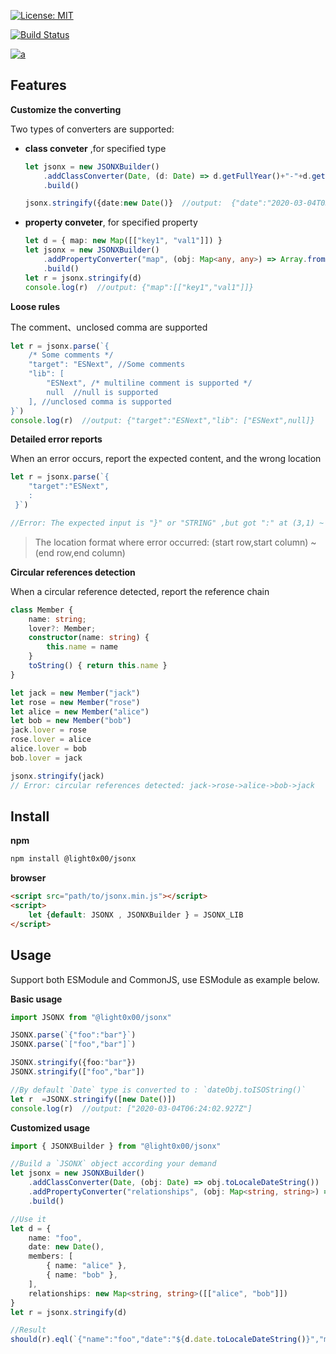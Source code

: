 [![License: MIT](https://img.shields.io/badge/License-MIT-yellow.svg)](https://opensource.org/licenses/MIT)

[![Build Status](https://travis-ci.com/light0x00/jsonx.svg?branch=master)](https://travis-ci.com/light0x00/jsonx)

[![a](https://img.shields.io/npm/v/@light0x00/jsonx)](https://www.npmjs.com/package/@light0x00/jsonx)

## Features

**Customize the converting**

Two types of converters are supported:

- **class conveter** ,for specified type
	```ts
	let jsonx = new JSONXBuilder()
		.addClassConverter(Date, (d: Date) => d.getFullYear()+"-"+d.getMonth())
		.build()

	jsonx.stringify({date:new Date()}  //output:  {"date":"2020-03-04T03:44:34.000Z"}
	```
- **property conveter**, for specified property

	```ts
	let d = { map: new Map([["key1", "val1"]]) }
	let jsonx = new JSONXBuilder()
		.addPropertyConverter("map", (obj: Map<any, any>) => Array.from(obj.entries()))
		.build()
	let r = jsonx.stringify(d)
	console.log(r)  //output: {"map":[["key1","val1"]]}
	```

**Loose rules**

The comment、unclosed comma are supported

```ts
let r = jsonx.parse(`{
	/* Some comments */
	"target": "ESNext", //Some comments
	"lib": [
		"ESNext", /* multiline comment is supported */
		null  //null is supported
	], //unclosed comma is supported
}`)
console.log(r)  //output: {"target":"ESNext","lib": ["ESNext",null]}
```

**Detailed error reports**

When an error occurs, report the expected content, and the wrong location

```ts
let r = jsonx.parse(`{
	"target":"ESNext",
	:
 }`)

//Error: The expected input is "}" or "STRING" ,but got ":" at (3,1) ~ (3,2)
```

> The location format where error occurred: (start row,start column) ~ (end row,end column)


**Circular references detection**

When a circular reference detected, report the reference chain

```ts
class Member {
	name: string;
	lover?: Member;
	constructor(name: string) {
		this.name = name
	}
	toString() { return this.name }
}

let jack = new Member("jack")
let rose = new Member("rose")
let alice = new Member("alice")
let bob = new Member("bob")
jack.lover = rose
rose.lover = alice
alice.lover = bob
bob.lover = jack

jsonx.stringify(jack)
// Error: circular references detected: jack->rose->alice->bob->jack
```

## Install


**npm**

```bash
npm install @light0x00/jsonx
```

**browser**

```html
<script src="path/to/jsonx.min.js"></script>
<script>
	let {default: JSONX , JSONXBuilder } = JSONX_LIB 
</script>
```

## Usage

Support both ESModule and CommonJS, use ESModule as example below.

**Basic usage**

```ts
import JSONX from "@light0x00/jsonx"

JSONX.parse(`{"foo":"bar"}`)
JSONX.parse(`["foo","bar"]`)

JSONX.stringify({foo:"bar"})
JSONX.stringify(["foo","bar"])

//By default `Date` type is converted to : `dateObj.toISOString()`
let r  =JSONX.stringify([new Date()])
console.log(r)  //output: ["2020-03-04T06:24:02.927Z"]
```

**Customized usage**

```ts
import { JSONXBuilder } from "@light0x00/jsonx"

//Build a `JSONX` object according your demand
let jsonx = new JSONXBuilder()
	.addClassConverter(Date, (obj: Date) => obj.toLocaleDateString())
	.addPropertyConverter("relationships", (obj: Map<string, string>) => Array.from(obj.entries()))
	.build()

//Use it
let d = {
	name: "foo",
	date: new Date(),
	members: [
		{ name: "alice" },
		{ name: "bob" },
	],
	relationships: new Map<string, string>([["alice", "bob"]])
}
let r = jsonx.stringify(d)

//Result
should(r).eql(`{"name":"foo","date":"${d.date.toLocaleDateString()}","members":[{"name":"alice"},{"name":"bob"}],"relationships":[["alice","bob"]]}`)
```